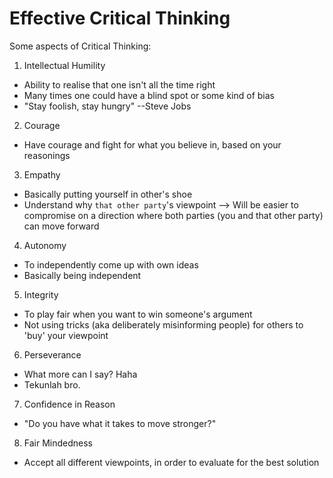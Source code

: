 # Effective Critical Thinking
Some aspects of Critical Thinking:

1. Intellectual Humility
- Ability to realise that one isn't all the time right
- Many times one could have a blind spot or some kind of bias
- "Stay foolish, stay hungry" --Steve Jobs

2. Courage
- Have courage and fight for what you believe in, based on your reasonings

3. Empathy
- Basically putting yourself in other's shoe
- Understand why `that other party`'s viewpoint
--> Will be easier to compromise on a direction where both parties (you and that other party) can move forward

4. Autonomy
- To independently come up with own ideas
- Basically being independent

5. Integrity
- To play fair when you want to win someone's argument
- Not using tricks (aka deliberately misinforming people) for others to 'buy' your viewpoint

6. Perseverance
- What more can I say? Haha
- Tekunlah bro.

7. Confidence in Reason
- "Do you have what it takes to move stronger?"

8. Fair Mindedness
- Accept all different viewpoints, in order to evaluate for the best solution